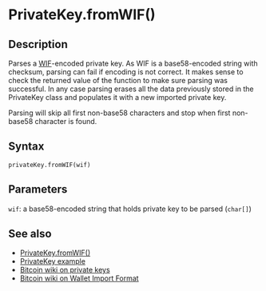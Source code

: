 # PrivateKey.fromWIF()

## Description

Parses a [WIF](https://en.bitcoin.it/wiki/Wallet_import_format)-encoded private key. As WIF is a base58-encoded string with checksum, parsing can fail if encoding is not correct. It makes sense to check the returned value of the function to make sure parsing was successful. In any case parsing erases all the data previously stored in the PrivateKey class and populates it with a new imported private key.

Parsing will skip all first non-base58 characters and stop when first non-base58 character is found.

## Syntax

`privateKey.fromWIF(wif)`

## Parameters

`wif`: a base58-encoded string that holds private key to be parsed (`char[]`)

## See also

- [PrivateKey.fromWIF()](wif.md)
- [PrivateKey example](../../examples/01.PrivateKey/01.PrivateKey.ino)
- [Bitcoin wiki on private keys](https://en.bitcoin.it/wiki/Private_key)
- [Bitcoin wiki on Wallet Import Format](https://en.bitcoin.it/wiki/Wallet_import_format)